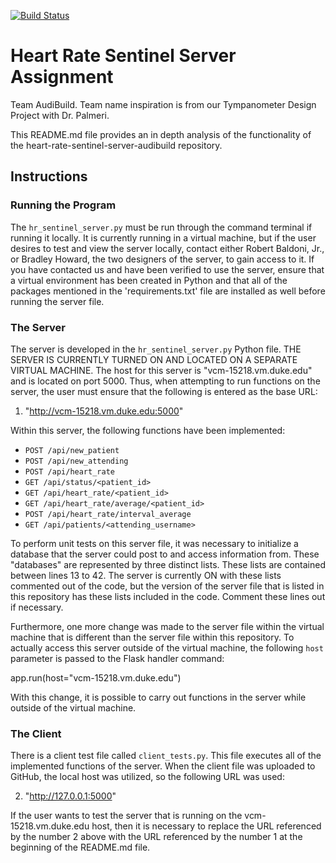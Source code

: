 [![Build Status](https://travis-ci.com/BME547-Summer2020/heart-rate-sentinel-server-audibuild.svg?token=sKsYGbJ1i9ydp1r9jhAy&branch=master)](https://travis-ci.com/BME547-Summer2020/heart-rate-sentinel-server-audibuild)

# Heart Rate Sentinel Server Assignment
Team AudiBuild. Team name inspiration is from our Tympanometer Design Project with Dr. Palmeri.

This README.md file provides an in depth analysis of the functionality of the heart-rate-sentinel-server-audibuild repository.

## Instructions

### Running the Program

The `hr_sentinel_server.py` must be run through the command terminal if running it locally. It is currently running in a virtual machine, but if the user desires to test and view the server locally, contact either Robert Baldoni, Jr., or Bradley Howard, the two designers of the server, to gain access to it. If you have contacted us and have been verified to use the server, ensure that a virtual environment has been created in Python and that all of the packages mentioned in the 'requirements.txt' file are installed as well before running the server file.

### The Server

The server is developed in the `hr_sentinel_server.py` Python file. THE SERVER IS CURRENTLY TURNED ON AND LOCATED ON A SEPARATE VIRTUAL MACHINE. The host for this server is "vcm-15218.vm.duke.edu" and is located on port 5000. Thus, when attempting to run functions on the server, the user must ensure that the following is entered as the base URL:

1. "http://vcm-15218.vm.duke.edu:5000"

Within this server, the following functions have been implemented:

+ `POST /api/new_patient`
+ `POST /api/new_attending`
+ `POST /api/heart_rate`
+ `GET /api/status/<patient_id>`
+ `GET /api/heart_rate/<patient_id>`
+ `GET /api/heart_rate/average/<patient_id>`
+ `POST /api/heart_rate/interval_average`
+ `GET /api/patients/<attending_username>`

To perform unit tests on this server file, it was necessary to initialize a database that the server could post to and access information from. These "databases" are represented by three distinct lists. These lists are contained between lines 13 to 42. The server is currently ON with these lists commented out of the code, but the version of the server file that is listed in this repository has these lists included in the code. Comment these lines out if necessary.

Furthermore, one more change was made to the server file within the virtual machine that is different than the server file within this repository. To actually access this server outside of the virtual machine, the following `host` parameter is passed to the Flask handler command:

app.run(host="vcm-15218.vm.duke.edu")

With this change, it is possible to carry out functions in the server while outside of the virtual machine.  

### The Client

There is a client test file called `client_tests.py`. This file executes all of the implemented functions of the server. When the client file was uploaded to GitHub, the local host was utilized, so the following URL was used:

2. "http://127.0.0.1:5000"

If the user wants to test the server that is running on the vcm-15218.vm.duke.edu host, then it is necessary to replace the URL referenced by the number 2 above with the URL referenced by the number 1 at the beginning of the README.md file. 
